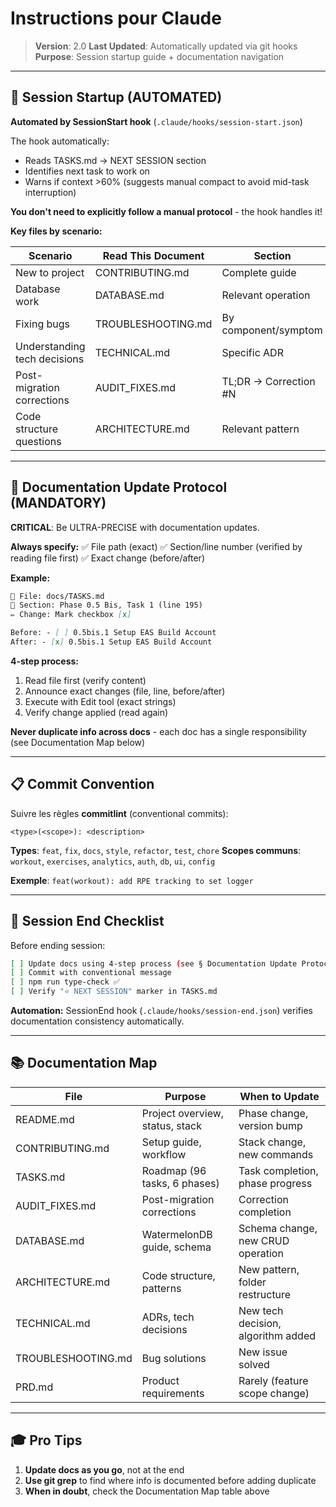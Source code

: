 # Instructions pour Claude

> **Version**: 2.0
> **Last Updated**: Automatically updated via git hooks
> **Purpose**: Session startup guide + documentation navigation

---

## 🎯 Session Startup (AUTOMATED)

**Automated by SessionStart hook** (`.claude/hooks/session-start.json`)

The hook automatically:
- Reads TASKS.md → NEXT SESSION section
- Identifies next task to work on
- Warns if context >60% (suggests manual compact to avoid mid-task interruption)

**You don't need to explicitly follow a manual protocol** - the hook handles it!

**Key files by scenario:**

| Scenario                     | Read This Document | Section               |
| ---------------------------- | ------------------ | --------------------- |
| New to project               | CONTRIBUTING.md    | Complete guide        |
| Database work                | DATABASE.md        | Relevant operation    |
| Fixing bugs                  | TROUBLESHOOTING.md | By component/symptom  |
| Understanding tech decisions | TECHNICAL.md       | Specific ADR          |
| Post-migration corrections   | AUDIT_FIXES.md     | TL;DR → Correction #N |
| Code structure questions     | ARCHITECTURE.md    | Relevant pattern      |

---

## 📝 Documentation Update Protocol (MANDATORY)

**CRITICAL**: Be ULTRA-PRECISE with documentation updates.

**Always specify:**
✅ File path (exact)
✅ Section/line number (verified by reading file first)
✅ Exact change (before/after)

**Example:**

```markdown
📄 File: docs/TASKS.md
📍 Section: Phase 0.5 Bis, Task 1 (line 195)
✏️ Change: Mark checkbox [x]

Before: - [ ] 0.5bis.1 Setup EAS Build Account
After: - [x] 0.5bis.1 Setup EAS Build Account
```

**4-step process:**

1. Read file first (verify content)
2. Announce exact changes (file, line, before/after)
3. Execute with Edit tool (exact strings)
4. Verify change applied (read again)

**Never duplicate info across docs** - each doc has a single responsibility (see Documentation Map below)

---

## 📋 Commit Convention

Suivre les règles **commitlint** (conventional commits):

```
<type>(<scope>): <description>
```

**Types**: `feat`, `fix`, `docs`, `style`, `refactor`, `test`, `chore`
**Scopes communs**: `workout`, `exercises`, `analytics`, `auth`, `db`, `ui`, `config`

**Exemple**: `feat(workout): add RPE tracking to set logger`

---

## 🔄 Session End Checklist

Before ending session:

```bash
[ ] Update docs using 4-step process (see § Documentation Update Protocol)
[ ] Commit with conventional message
[ ] npm run type-check ✅
[ ] Verify "⭐ NEXT SESSION" marker in TASKS.md
```

**Automation:** SessionEnd hook (`.claude/hooks/session-end.json`) verifies documentation consistency automatically.

---

## 📚 Documentation Map

| File                | Purpose                         | When to Update                     |
| ------------------- | ------------------------------- | ---------------------------------- |
| README.md           | Project overview, status, stack | Phase change, version bump         |
| CONTRIBUTING.md     | Setup guide, workflow           | Stack change, new commands         |
| TASKS.md            | Roadmap (96 tasks, 6 phases)    | Task completion, phase progress    |
| AUDIT_FIXES.md      | Post-migration corrections      | Correction completion              |
| DATABASE.md         | WatermelonDB guide, schema      | Schema change, new CRUD operation  |
| ARCHITECTURE.md     | Code structure, patterns        | New pattern, folder restructure    |
| TECHNICAL.md        | ADRs, tech decisions            | New tech decision, algorithm added |
| TROUBLESHOOTING.md  | Bug solutions                   | New issue solved                   |
| PRD.md              | Product requirements            | Rarely (feature scope change)      |

---

## 🎓 Pro Tips

1. **Update docs as you go**, not at the end
2. **Use git grep** to find where info is documented before adding duplicate
3. **When in doubt**, check the Documentation Map table above
